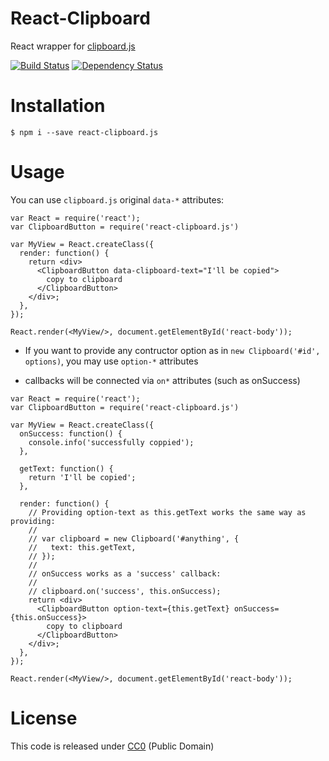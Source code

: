 # React-Clipboard

React wrapper for [clipboard.js](http://zenorocha.github.io/clipboard.js/)

[![Build
Status](https://travis-ci.org/nihey/react-clipboard.svg)](https://travis-ci.org/nihey/react-clipboard)
[![Dependency
Status](https://david-dm.org/nihey/react-clipboard.png)](https://david-dm.org/nihey/react-clipboard)

# Installation
```
$ npm i --save react-clipboard.js
```

# Usage
You can use `clipboard.js` original `data-*` attributes:
```
var React = require('react');
var ClipboardButton = require('react-clipboard.js')

var MyView = React.createClass({
  render: function() {
    return <div>
      <ClipboardButton data-clipboard-text="I'll be copied">
        copy to clipboard
      </ClipboardButton>
    </div>;
  },
});

React.render(<MyView/>, document.getElementById('react-body'));
```

- If you want to provide any contructor option as in `new Clipboard('#id', options)`,
  you may use `option-*` attributes

- callbacks will be connected via `on*` attributes (such as onSuccess)
```
var React = require('react');
var ClipboardButton = require('react-clipboard.js')

var MyView = React.createClass({
  onSuccess: function() {
    console.info('successfully coppied');
  },

  getText: function() {
    return 'I'll be copied';
  },

  render: function() {
    // Providing option-text as this.getText works the same way as providing:
    //
    // var clipboard = new Clipboard('#anything', {
    //   text: this.getText,
    // });
    //
    // onSuccess works as a 'success' callback:
    //
    // clipboard.on('success', this.onSuccess);
    return <div>
      <ClipboardButton option-text={this.getText} onSuccess={this.onSuccess}>
        copy to clipboard
      </ClipboardButton>
    </div>;
  },
});

React.render(<MyView/>, document.getElementById('react-body'));
```

# License

This code is released under
[CC0](http://creativecommons.org/publicdomain/zero/1.0/) (Public Domain)
